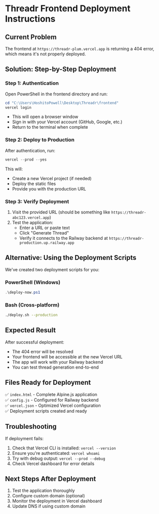 # Threadr Frontend Deployment Instructions

## Current Problem
The frontend at `https://threadr-plum.vercel.app` is returning a 404 error, which means it's not properly deployed.

## Solution: Step-by-Step Deployment

### Step 1: Authentication
Open PowerShell in the frontend directory and run:
```powershell
cd "C:\Users\HoshitoPowell\Desktop\Threadr\frontend"
vercel login
```
- This will open a browser window
- Sign in with your Vercel account (GitHub, Google, etc.)
- Return to the terminal when complete

### Step 2: Deploy to Production
After authentication, run:
```powershell
vercel --prod --yes
```

This will:
- Create a new Vercel project (if needed)
- Deploy the static files
- Provide you with the production URL

### Step 3: Verify Deployment
1. Visit the provided URL (should be something like `https://threadr-abc123.vercel.app`)
2. Test the application:
   - Enter a URL or paste text
   - Click "Generate Thread"
   - Verify it connects to the Railway backend at `https://threadr-production.up.railway.app`

## Alternative: Using the Deployment Scripts

We've created two deployment scripts for you:

### PowerShell (Windows)
```powershell
.\deploy-now.ps1
```

### Bash (Cross-platform)
```bash
./deploy.sh --production
```

## Expected Result
After successful deployment:
- The 404 error will be resolved
- Your frontend will be accessible at the new Vercel URL
- The app will work with your Railway backend
- You can test thread generation end-to-end

## Files Ready for Deployment
✅ `index.html` - Complete Alpine.js application  
✅ `config.js` - Configured for Railway backend  
✅ `vercel.json` - Optimized Vercel configuration  
✅ Deployment scripts created and ready  

## Troubleshooting
If deployment fails:
1. Check that Vercel CLI is installed: `vercel --version`
2. Ensure you're authenticated: `vercel whoami`
3. Try with debug output: `vercel --prod --debug`
4. Check Vercel dashboard for error details

## Next Steps After Deployment
1. Test the application thoroughly
2. Configure custom domain (optional)
3. Monitor the deployment in Vercel dashboard
4. Update DNS if using custom domain